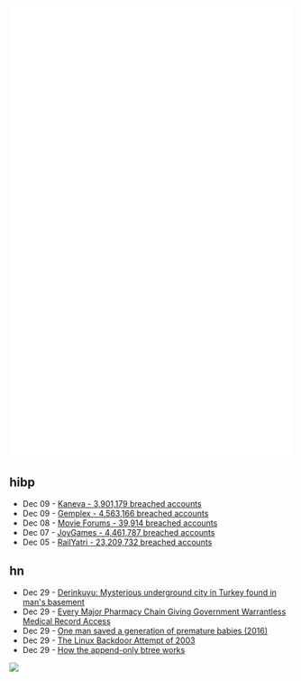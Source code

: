 ![Metrics](https://raw.githubusercontent.com/phixion/phixion/master/metrics.svg)

## hibp

<!--
for https://github.com/phixion/phixion/blob/main/.github/workflows/feeds.yml
-->
<!--START_SECTION:haveibeenpwnd-->
- Dec 09 - [Kaneva - 3,901,179 breached accounts](https://haveibeenpwned.com/PwnedWebsites#Kaneva)
- Dec 09 - [Gemplex - 4,563,166 breached accounts](https://haveibeenpwned.com/PwnedWebsites#Gemplex)
- Dec 08 - [Movie Forums - 39,914 breached accounts](https://haveibeenpwned.com/PwnedWebsites#MovieForums)
- Dec 07 - [JoyGames - 4,461,787 breached accounts](https://haveibeenpwned.com/PwnedWebsites#JoyGames)
- Dec 05 - [RailYatri - 23,209,732 breached accounts](https://haveibeenpwned.com/PwnedWebsites#RailYatri)
<!--END_SECTION:haveibeenpwnd-->

## hn

<!--
for https://github.com/phixion/phixion/blob/main/.github/workflows/feeds.yml
-->
<!--START_SECTION:hn-->
- Dec 29 - [Derinkuyu: Mysterious underground city in Turkey found in man's basement](https://bigthink.com/strange-maps/derinkuyu-underground-city/)
- Dec 29 - [Every Major Pharmacy Chain Giving Government Warrantless Medical Record Access](https://www.techdirt.com/2023/12/28/every-major-pharmacy-chain-is-giving-the-government-warrantless-access-to-medical-records/)
- Dec 29 - [One man saved a generation of premature babies (2016)](https://www.bbc.com/news/magazine-36321692)
- Dec 29 - [The Linux Backdoor Attempt of 2003](https://freedom-to-tinker.com/2013/10/09/the-linux-backdoor-attempt-of-2003/)
- Dec 29 - [How the append-only btree works](https://www.bzero.se/ldapd/btree.html)
<!--END_SECTION:hn-->

<!--
for https://yhype.me
-->
![](https://hit.yhype.me/github/profile?user_id=13013670)
